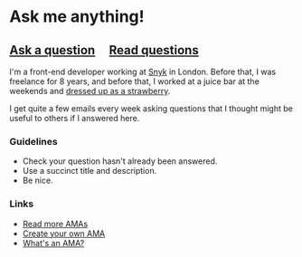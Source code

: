 # Ask me anything!

## [Ask a question](../../issues/new) &nbsp;&nbsp;&nbsp; [Read questions](../../issues?q=is%3Aissue+is%3Aclosed+sort%3Aupdated-desc)

I'm a front-end developer working at [Snyk](https://snyk.io/) in London. Before that, I was freelance for 8 years, and before that, I worked at a juice bar at the weekends and [dressed up as a strawberry](https://www.youtube.com/watch?v=Ok6607aTBB4).

I get quite a few emails every week asking questions that I thought might be useful to others if I answered here.

### Guidelines

- Check your question hasn't already been answered.
- Use a succinct title and description.
- Be nice.

### Links

- [Read more AMAs](https://github.com/sindresorhus/amas)
- [Create your own AMA](https://github.com/sindresorhus/amas/blob/master/create-ama.md)
- [What's an AMA?](https://en.wikipedia.org/wiki/Reddit#IAmA_and_AMA)
